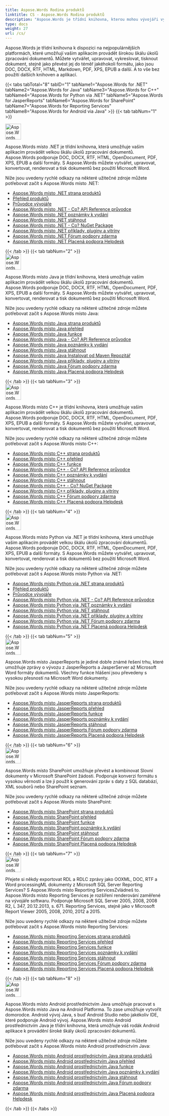 ```yaml
---
title: Aspose.Words Rodina produktů
linktitle: CS - Aspose.Words Rodina produktů
description: "Aspose.Words je třídní knihovna, kterou mohou vývojáři využít pro různé platformy pro různé úkoly zpracování dokumentů."
type: docs
weight: 27
url: /cs/
---
```


Aspose.Words je třídní knihovna k dispozici na nejpopulárnějších platformách, které umožňují vašim aplikacím provádět širokou škálu úkolů zpracování dokumentů. Můžete vytvářet, upravovat, vykreslovat, tisknout dokument, stejně jako převést jej do téměř jakéhokoli formátu, jako jsou DOC, DOCX, RTF, HTML, Markdown, PDF, XPS, EPUB a další. A to vše bez použití dalších knihoven a aplikací.

{{< tabs tabTotal="8" tabID="1" tabName1="Aspose.Words for .NET" tabName2="Aspose.Words for Java" tabName3="Aspose.Words for C++" tabName4="Aspose.Words for Python via .NET" tabName5="Aspose.Words for JasperReports" tabName6="Aspose.Words for SharePoint" tabName7="Aspose.Words for Reporting Services" tabName8="Aspose.Words for Android via Java" >}}
{{< tab tabNum="1" >}}

<div class="row">
    <div class="col-md-6">
                <img src="/words/home_1" alt="Aspose.Words místo .NET Logo produktu" style="width:50px"/>
        <p>Aspose.Words místo .NET je třídní knihovna, která umožňuje vašim aplikacím provádět velkou škálu úkolů zpracování dokumentů. Aspose.Words podporuje DOC, DOCX, RTF, HTML, OpenDocument, PDF, XPS, EPUB a další formáty. S Aspose.Words můžete vytvářet, upravovat, konvertovat, renderovat a tisk dokumentů bez použití Microsoft Word.</p>
        <p>Níže jsou uvedeny rychlé odkazy na některé užitečné zdroje můžete potřebovat začít s Aspose.Words místo .NET:</p>
        <ul>
            <li><a href="https://products.aspose.com/words/net/">Aspose.Words místo .NET strana produktů</a></li>
            <li><a href="/words/cs/net/product-overview/">Přehled produktů</a></li>
            <li><a href="/words/cs/net/developer-guide/">Průvodce vývojáře</a></li>
            <li><a href="https://reference.aspose.com/words/net/">Aspose.Words místo .NET - Co? API Reference průvodce</a></li>
            <li><a href="https://releases.aspose.com/words/net/release-notes/">Aspose.Words místo .NET poznámky k vydání</a></li>
            <li><a href="https://releases.aspose.com/words/net/">Aspose.Words místo .NET stáhnout</a></li>
            <li><a href="https://www.nuget.org/packages/Aspose.Words/">Aspose.Words místo .NET - Co? NuGet Package</a></li>
            <li><a href="https://github.com/aspose-words/Aspose.Words-for-.NET">Aspose.Words místo .NET příklady, pluginy a vitríny</a></li>
            <li><a href="https://forum.aspose.com/c/words/8">Aspose.Words místo .NET Fórum podpory zdarma</a></li>
            <li><a href="https://helpdesk.aspose.com/">Aspose.Words místo .NET Placená podpora Helpdesk</a></li>
        </ul>
    </div>
</div>
{{< /tab >}}
{{< tab tabNum="2" >}}

<div class="row">
    <div class="col-md-6">
                <img src="/words/home_2" alt="Aspose.Words místo Java Logo produktu" style="width:50px"/>
        <p>Aspose.Words místo Java je třídní knihovna, která umožňuje vašim aplikacím provádět velkou škálu úkolů zpracování dokumentů. Aspose.Words podporuje DOC, DOCX, RTF, HTML, OpenDocument, PDF, XPS, EPUB a další formáty. S Aspose.Words můžete vytvářet, upravovat, konvertovat, renderovat a tisk dokumentů bez použití Microsoft Word.</p>
        <p>Níže jsou uvedeny rychlé odkazy na některé užitečné zdroje můžete potřebovat začít s Aspose.Words místo Java:</p>
        <ul>
            <li><a href="https://products.aspose.com/words/java/">Aspose.Words místo Java strana produktů</a></li>
            <li><a href="/words/java/product-overview/">Aspose.Words místo Java přehled</a></li>
            <li><a href="/words/java/developer-guide/">Aspose.Words místo Java funkce</a></li>
            <li><a href="https://reference.aspose.com/words/java/">Aspose.Words místo Java - Co? API Reference průvodce</a></li>
            <li><a href="https://releases.aspose.com/words/java/release-notes/">Aspose.Words místo Java poznámky k vydání</a></li>
            <li><a href="https://releases.aspose.com/words/java/">Aspose.Words místo Java stáhnout</a></li>
            <li><a href="/words/java/installation/">Aspose.Words místo Java Instalovat od Maven Repozitář</a></li>
            <li><a href="https://github.com/aspose-words/Aspose.Words-for-Java">Aspose.Words místo Java příklady, pluginy a vitríny</a></li>
            <li><a href="https://forum.aspose.com/c/words/8">Aspose.Words místo Java Fórum podpory zdarma</a></li>
            <li><a href="https://helpdesk.aspose.com/">Aspose.Words místo Java Placená podpora Helpdesk</a></li>
        </ul>
    </div>
</div>
{{< /tab >}}
{{< tab tabNum="3" >}}

<div class="row">
    <div class="col-md-6">
                <img src="/words/home_3" alt="Aspose.Words místo C++ Logo produktu" style="width:50px"/>
        <p>Aspose.Words místo C++ je třídní knihovna, která umožňuje vašim aplikacím provádět velkou škálu úkolů zpracování dokumentů. Aspose.Words podporuje DOC, DOCX, RTF, HTML, OpenDocument, PDF, XPS, EPUB a další formáty. S Aspose.Words můžete vytvářet, upravovat, konvertovat, renderovat a tisk dokumentů bez použití Microsoft Word.</p>
        <p>Níže jsou uvedeny rychlé odkazy na některé užitečné zdroje můžete potřebovat začít s Aspose.Words místo C++:</p>
        <ul>
            <li><a href="https://products.aspose.com/words/cpp/">Aspose.Words místo C++ strana produktů</a></li>
            <li><a href="/words/cpp/product-overview/">Aspose.Words místo C++ přehled</a></li>
            <li><a href="/words/cpp/developer-guide/">Aspose.Words místo C++ funkce</a></li>
            <li><a href="https://reference.aspose.com/words/cpp/">Aspose.Words místo C++ - Co? API Reference průvodce</a></li>
            <li><a href="https://releases.aspose.com/words/cpp/release-notes/">Aspose.Words místo C++ poznámky k vydání</a></li>
            <li><a href="https://releases.aspose.com/words/cpp/">Aspose.Words místo C++ stáhnout</a></li>
            <li><a href="https://www.nuget.org/packages/Aspose.Words.Cpp/">Aspose.Words místo C++ - Co? NuGet Package</a></li>
            <li><a href="https://github.com/aspose-words/Aspose.words-for-C/">Aspose.Words místo C++ příklady, pluginy a vitríny</a></li>
            <li><a href="https://forum.aspose.com/c/words/8">Aspose.Words místo C++ Fórum podpory zdarma</a></li>
            <li><a href="https://helpdesk.aspose.com/">Aspose.Words místo C++ Placená podpora Helpdesk</a></li>
        </ul>
    </div>
</div>
{{< /tab >}}
{{< tab tabNum="4" >}}

<div class="row">
    <div class="col-md-6">
                <img src="/words/home_1" alt="Aspose.Words místo Python Logo produktu" style="width:50px"/>
        <p>Aspose.Words místo Python via .NET je třídní knihovna, která umožňuje vašim aplikacím provádět velkou škálu úkolů zpracování dokumentů. Aspose.Words podporuje DOC, DOCX, RTF, HTML, OpenDocument, PDF, XPS, EPUB a další formáty. S Aspose.Words můžete vytvářet, upravovat, konvertovat, renderovat a tisk dokumentů bez použití Microsoft Word.</p>
        <p>Níže jsou uvedeny rychlé odkazy na některé užitečné zdroje můžete potřebovat začít s Aspose.Words místo Python via .NET:</p>
        <ul>
            <li><a href="https://products.aspose.com/words/python-net/">Aspose.Words místo Python via .NET strana produktů</a></li>
            <li><a href="/words/cs/python-net/product-overview/">Přehled produktů</a></li>
            <li><a href="/words/cs/python-net/developer-guide/">Průvodce vývojáře</a></li>
            <li><a href="https://reference.aspose.com/words/python-net/">Aspose.Words místo Python via .NET - Co? API Reference průvodce</a></li>
            <li><a href="https://releases.aspose.com/words/python/release-notes/">Aspose.Words místo Python via .NET poznámky k vydání</a></li>
            <li><a href="https://releases.aspose.com/words/python/">Aspose.Words místo Python via .NET stáhnout</a></li>
            <li><a href="https://github.com/aspose-words/Aspose.Words-for-Python-via-.NET">Aspose.Words místo Python via .NET příklady, pluginy a vitríny</a></li>
            <li><a href="https://forum.aspose.com/c/words/8">Aspose.Words místo Python via .NET Fórum podpory zdarma</a></li>
            <li><a href="https://helpdesk.aspose.com/">Aspose.Words místo Python via .NET Placená podpora Helpdesk</a></li>
        </ul>
    </div>
</div>
{{< /tab >}}
{{< tab tabNum="5" >}}

<div class="row">
    <div class="col-md-6">
                <img src="/words/home_6" alt="Aspose.Words místo JasperReports Logo produktu" style="width:50px"/>
        <p>Aspose.Words místo JasperReports je jediné dobře známé řešení trhu, které umožňuje zprávy o vývozu z JasperReports a JasperServer až Microsoft Word formáty dokumentů. Všechny funkce hlášení jsou převedeny s vysokou přesností na Microsoft Word dokumenty.</p>
        <p>Níže jsou uvedeny rychlé odkazy na některé užitečné zdroje můžete potřebovat začít s Aspose.Words místo JasperReports:</p>
        <ul>
            <li><a href="https://products.aspose.com/words/jasperreports/">Aspose.Words místo JasperReports strana produktů</a></li>
            <li><a href="/words/jasperreports/product-overview/">Aspose.Words místo JasperReports přehled</a></li>
            <li><a href="/words/jasperreports/feature-tour/">Aspose.Words místo JasperReports funkce</a></li>
            <li><a href="https://releases.aspose.com/words/jasperreports/release-notes/">Aspose.Words místo JasperReports poznámky k vydání</a></li>
            <li><a href="https://releases.aspose.com/words/jasperreports/">Aspose.Words místo JasperReports stáhnout</a></li>
            <li><a href="https://forum.aspose.com/c/words/8">Aspose.Words místo JasperReports Fórum podpory zdarma</a></li>
            <li><a href="https://helpdesk.aspose.com/">Aspose.Words místo JasperReports Placená podpora Helpdesk</a></li>
        </ul>
    </div>
</div>
{{< /tab >}}
{{< tab tabNum="6" >}}

<div class="row">
    <div class="col-md-6">
                <img src="/words/home_5" alt="Aspose.Words místo SharePoint Logo produktu" style="width:50px"/>
        <p>Aspose.Words místo SharePoint umožňuje převést a kombinovat Slovní dokumenty v Microsoft SharePoint žádosti. Podporuje konverzi formátu s vysokou věrností a lze ji použít k generování zpráv s daty z SQL databází, XML souborů nebo SharePoint seznam.</p>
        <p>Níže jsou uvedeny rychlé odkazy na některé užitečné zdroje můžete potřebovat začít s Aspose.Words místo SharePoint:</p>
        <ul>
            <li><a href="https://products.aspose.com/words/sharepoint/">Aspose.Words místo SharePoint strana produktů</a></li>
            <li><a href="/words/sharepoint/introducing-aspose-words-for-sharepoint/">Aspose.Words místo SharePoint přehled</a></li>
            <li><a href="/words/sharepoint/features/">Aspose.Words místo SharePoint funkce</a></li>
            <li><a href="https://releases.aspose.com/words/sharepoint/release-notes/">Aspose.Words místo SharePoint poznámky k vydání</a></li>
            <li><a href="https://releases.aspose.com/words/sharepoint/">Aspose.Words místo SharePoint stáhnout</a></li>
            <li><a href="https://forum.aspose.com/c/words/8">Aspose.Words místo SharePoint Fórum podpory zdarma</a></li>
            <li><a href="https://helpdesk.aspose.com/">Aspose.Words místo SharePoint Placená podpora Helpdesk</a></li>
        </ul>
    </div>
</div>
{{< /tab >}}
{{< tab tabNum="7" >}}

<div class="row">
    <div class="col-md-6">
                <img src="/words/home_4" alt="Aspose.Words místo Reporting Services Logo produktu" style="width:50px"/>
        <p>Přejete si někdy exportovat RDL a RDLC zprávy jako OOXML, DOC, RTF a Word processingML dokumenty z Microsoft SQL Server Reporting Services? S Aspose.Words místo Reporting ServicesZvládneš to. Aspose.Words místo Reporting Services je rozšíření renderování zaměřené na vývojáře softwaru. Podporuje Microsoft SQL Server 2005, 2008, 2008 R2, L 347, 20.12.2013, s. 671. Reporting Services, stejně jako v Microsoft Report Viewer 2005, 2008, 2010, 2012 a 2015.</p>
        <p>Níže jsou uvedeny rychlé odkazy na některé užitečné zdroje můžete potřebovat začít s Aspose.Words místo Reporting Services:</p>
        <ul>
            <li><a href="https://products.aspose.com/words/reporting-services/">Aspose.Words místo Reporting Services strana produktů</a></li>
            <li><a href="/words/reportingservices/product-overview/">Aspose.Words místo Reporting Services přehled</a></li>
            <li><a href="/words/reportingservices/feature-tour/">Aspose.Words místo Reporting Services funkce</a></li>
            <li><a href="https://releases.aspose.com/words/reportingservices/release-notes/">Aspose.Words místo Reporting Services poznámky k vydání</a></li>
            <li><a href="https://releases.aspose.com/words/reportingservices/">Aspose.Words místo Reporting Services stáhnout</a></li>
            <li><a href="https://forum.aspose.com/c/words/8">Aspose.Words místo Reporting Services Fórum podpory zdarma</a></li>
            <li><a href="https://helpdesk.aspose.com/">Aspose.Words místo Reporting Services Placená podpora Helpdesk</a></li>
        </ul>
    </div>
</div>
{{< /tab >}}
{{< tab tabNum="8" >}}

<div class="row">
    <div class="col-md-6">
                <img src="/words/home_2" alt="Aspose.Words místo Android prostřednictvím Java Logo produktu" style="width:50px"/>
        <p>Aspose.Words místo Android prostřednictvím Java umožňuje pracovat s Aspose.Words místo Java na Android Platforma. To zase umožňuje vytvořit domorodce. Android vývoj Java, s buď Android Studio nebo jakékoliv IDE, které podporuje Android vývoj. Aspose.Words místo Android prostřednictvím Java je třídní knihovna, která umožňuje váš rodák Android aplikace k provádění široké škály úkolů zpracování dokumentů.</p>
        <p>Níže jsou uvedeny rychlé odkazy na některé užitečné zdroje můžete potřebovat začít s Aspose.Words místo Android prostřednictvím Java:</p>
        <ul>
            <li><a href="https://products.aspose.com/words/android-java/">Aspose.Words místo Android prostřednictvím Java strana produktů</a></li>
            <li><a href="/words/java/android-product-overview/">Aspose.Words místo Android prostřednictvím Java přehled</a></li>
            <li><a href="/words/java/aspose-words-for-android-via-java-features/">Aspose.Words místo Android prostřednictvím Java funkce</a></li>
            <li><a href="https://releases.aspose.com/words/androidjava/release-notes/">Aspose.Words místo Android prostřednictvím Java poznámky k vydání</a></li>
            <li><a href="https://releases.aspose.com/words/androidjava/">Aspose.Words místo Android prostřednictvím Java stáhnout</a></li>
            <li><a href="https://forum.aspose.com/c/words/8">Aspose.Words místo Android prostřednictvím Java Fórum podpory zdarma</a></li>
            <li><a href="https://helpdesk.aspose.com/">Aspose.Words místo Android prostřednictvím Java Placená podpora Helpdesk</a></li>
        </ul>
    </div>
</div>
{{< /tab >}}
{{< /tabs >}}
